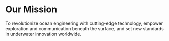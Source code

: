 # Our Mission
To revolutionize ocean engineering with cutting-edge technology, empower exploration and communication beneath the surface, and set new standards in underwater innovation worldwide.
